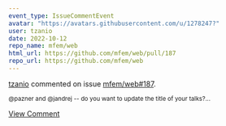 ```yaml
---
event_type: IssueCommentEvent
avatar: "https://avatars.githubusercontent.com/u/1278247?"
user: tzanio
date: 2022-10-12
repo_name: mfem/web
html_url: https://github.com/mfem/web/pull/187
repo_url: https://github.com/mfem/web
---
```


<a href='https://github.com/tzanio' target='_blank'>tzanio</a> commented on issue <a href='https://github.com/mfem/web/pull/187' target='_blank'>mfem/web#187</a>.

<small>@pazner and @jandrej -- do you want to update the title of your talks?...</small>

<a href='https://github.com/mfem/web/pull/187' target='_blank'>View Comment</a>